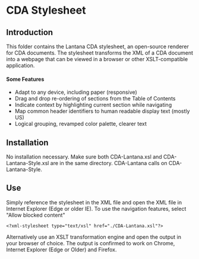 # CDA Stylesheet
## Introduction
This folder contains the Lantana CDA stylesheet, an open-source
renderer for CDA documents. The stylesheet transforms the XML of a CDA document
into a webpage that can be viewed in a browser or other XSLT-compatible application.

#### Some Features
-	Adapt to any device, including paper (responsive)
-	Drag and drop re-ordering of sections from the Table of Contents
-	Indicate context by highlighting current section while navigating
-	Map common header identifiers to human readable display text (mostly US)
-	Logical grouping, revamped color palette, clearer text

## Installation
No installation necessary. Make sure both CDA-Lantana.xsl and CDA-Lantana-Style.xsl
are in the same directory. CDA-Lantana calls on CDA-Lantana-Style.

## Use
Simply reference the stylesheet in the XML file and open the XML file in
Internet Explorer (Edge or older IE). To use the navigation features, select
"Allow blocked content"
```
<?xml-stylesheet type="text/xsl" href="./CDA-Lantana.xsl"?>
```

Alternatively use an XSLT transformation engine and open the output in your browser of
choice. The output is confirmed to work on Chrome, Internet Explorer (Edge or Older)
and Firefox.
